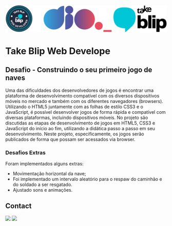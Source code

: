 <img alt="logo Bootcamp Take Blip Web Developer" src="https://github.com/joaomhernandes/DIO_Activities/blob/main/Assets/TakeBlipWebDeveloper.svg" style="width: 100%, height: auto, margin-left: auto, margin-left: auto" />

# Take Blip Web Develope

## Desafio - Construindo o seu primeiro jogo de naves

Uma das dificuldades dos desenvolvedores de jogos é encontrar uma plataforma de desenvolvimento compatível com os diversos dispositivos móveis no mercado e também com os diferentes navegadores (browsers). Utilizando o HTML5 juntamente com as folhas de estilo CSS3 e o JavaScript, é possível desenvolver jogos de forma rápida e compatível com diversas plataformas, incluindo dispositivos móveis. No projeto são discutidas as etapas de desenvolvimento de jogos em HTML5, CSS3 e JavaScript do início ao fim, utilizando a didática passo a passo em seu desenvolvimento. Neste projeto, especificamente, os jogos serão publicados de forma que possam ser acessados via browser.
### Desafios Extras

Foram implementados alguns extras:

- Movimentação horizontal da nave;
- Foi implementado um intervalo aleatório para o respaw do caminhão e do soldado a ser resgatado.
- Ajustado sons e animações.

## Contact

<a href="https://www.linkedin.com/in/joão-maurício-hernandes-carrenho/" target="_blank"><img src="https://img.shields.io/badge/-LinkedIn-%230077B5?style=for-the-badge&logo=linkedin&logoColor=white" target="_blank"></a> <a href="https://github.com/joaomhernandes" target="_blank"><img src="https://img.shields.io/github/followers/joaomhernandes?label=Joaomhernandes&style=for-the-badge" target="_blank"></a>
